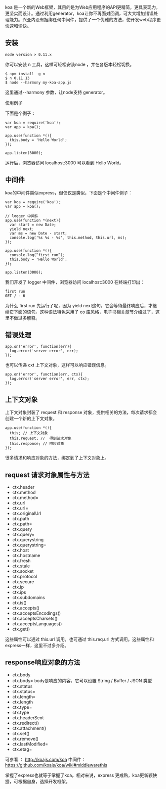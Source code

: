 koa 是一个新的Web框架，其目的是为Web应用程序的API更精简，更具表现力，更坚实而设计。通过利用generator，koa让你不再面对回调，可大大增加错误处理能力。兴亚内没有捆绑任何中间件，提供了一个优雅的方法，使开发web程序更快速和愉快。

## 安装
```
node version > 0.11.x 
```
你可以安装 n 工具，这样可轻松安装node ，并在各版本轻松切换。
```
$ npm install -g n
$ n 0.11.13
$ node --harmony my-koa-app.js
```
这里通过--harmony 参数，让node支持 generator。

使用例子

下面是个例子：
```
var koa = require('koa');
var app = koa();

app.use(function *(){
  this.body = 'Hello World';
});

app.listen(3000);
```
运行后，浏览器访问 localhost:3000 可以看到 Hello World。

## 中间件

koa的中间件类似express，但仅仅是类似，下面是个中间件例子：
```
var koa = require('koa');
var app = koa();

// logger 中间件
app.use(function *(next){
  var start = new Date;
  yield next;
  var ms = new Date - start;
  console.log('%s %s - %s', this.method, this.url, ms);
});

app.use(function *(){
  console.log(“first run”);
  this.body = 'Hello World';
});

app.listen(3000);
```
我们开发了 logger 中间件，浏览器访问  localhost:3000 在终端打印出：
```
first run
GET / - 6
```
为什么 first run 先运行了呢，因为 yield next这句，它会等待最终响应后，才继续它下面的语句。这种语法特色采用了 co 库风格，电子书相关章节介绍过了，这里不做过多解释。

## 错误处理
```
app.on('error', function(err){
  log.error('server error', err);
});
```
也可以传递 cxt 上下文对象，这样可以响应错误信息。
```
app.on('error', function(err, ctx){
  log.error('server error', err, ctx);
});
```

## 上下文对象

上下文对象封装了 request 和 response 对象，提供相关的方法，每次请求都会创建一个新的上下文对象。
```
app.use(function *(){
  this; // 上下文对象
  this.request; //  得到请求对象
  this.response; // 响应对象
});
```
很多请求和响应对象的方法，绑定到了上下文对象上。

## request 请求对象属性与方法

- ctx.header
- ctx.method
- ctx.method=
- ctx.url
- ctx.url=
- ctx.originalUrl
- ctx.path
- ctx.path=
- ctx.query
- ctx.query=
- ctx.querystring
- ctx.querystring=
- ctx.host
- ctx.hostname
- ctx.fresh
- ctx.stale
- ctx.socket
- ctx.protocol
- ctx.secure
- ctx.ip
- ctx.ips
- ctx.subdomains
- ctx.is()
- ctx.accepts()
- ctx.acceptsEncodings()
- ctx.acceptsCharsets()
- ctx.acceptsLanguages()
- ctx.get()

这些属性可以通过 this.url 调用，也可通过 this.req.url 方式调用。这些属性和express一样，这里不过多介绍。

## response响应对象的方法

- ctx.body
- ctx.body= body是响应的内容，它可以设置 String / Buffer / JSON 类型
- ctx.status
- ctx.status=
- ctx.length=
- ctx.length
- ctx.type=
- ctx.type
- ctx.headerSent
- ctx.redirect()
- ctx.attachment()
- ctx.set()
- ctx.remove()
- ctx.lastModified=
- ctx.etag=

可参看 ： http://koajs.com/koa  中间件： https://github.com/koajs/koa/wiki#middlewarethis

掌握了express也就等于掌握了koa。相对来说，express 更成熟，koa更新颖快捷，可根据自身，选择开发框架。